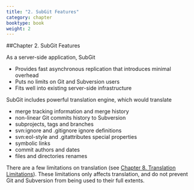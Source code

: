 ```yaml
---
title: "2. SubGit Features"
category: chapter
booktype: book
weight: 2
---
```

##Chapter 2. SubGit Features

As a server-side application, SubGit

+ Provides fast asynchronous replication that introduces minimal overhead
+ Puts no limits on Git and Subversion users
+ Fits well into existing server-side infrastructure

SubGit includes powerful translation engine, which would translate

+ merge tracking information and merge history
+ non-linear Git commits history to Subversion
+ subprojects, tags and branches
+ svn:ignore and .gitignore ignore definitions
+ svn:eol-style and .gitattributes special properties
+ symbolic links
+ commit authors and dates
+ files and directories renames

There are a few limitations on translation (see [Chapter 8. Translation Limitations](#)). These limitations only affects translation, and do not prevent Git and Subversion from being used to their full extents.

[](#up)